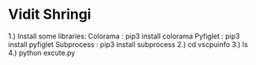 # Vidit Shringi
1.) Install some libraries:
   Colorama : pip3 install colorama
   Pyfiglet : pip3 install pyfiglet
   Subprocess : pip3 install subprocess
2.) cd vscpuinfo
3.) ls
4.) python excute.py
